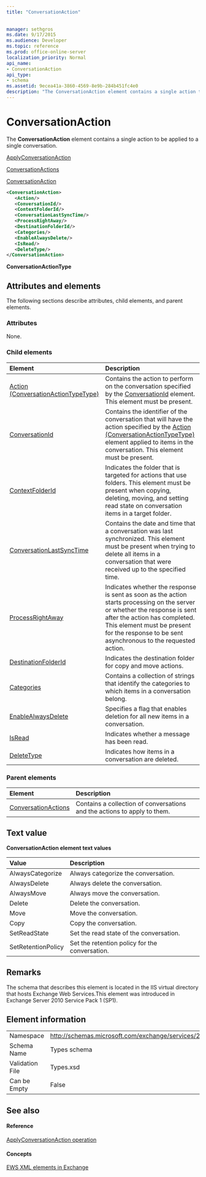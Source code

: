 ```yaml
---
title: "ConversationAction"
 
 
manager: sethgros
ms.date: 9/17/2015
ms.audience: Developer
ms.topic: reference
ms.prod: office-online-server
localization_priority: Normal
api_name:
- ConversationAction
api_type:
- schema
ms.assetid: 9ecea41a-3860-4569-8e9b-284b451fc4e0
description: "The ConversationAction element contains a single action to be applied to a single conversation."
---
```


# ConversationAction

The **ConversationAction** element contains a single action to be applied to a single conversation. 
  
[ApplyConversationAction](applyconversationaction.md)
  
[ConversationActions](conversationactions.md)
  
[ConversationAction](conversationaction.md)
  
```XML
<ConversationAction>
   <Action/>
   <ConversationId/>
   <ContextFolderId/>
   <ConversationLastSyncTime/>
   <ProcessRightAway/>
   <DestinationFolderId/>
   <Categories/>
   <EnableAlwaysDelete/>
   <IsRead/>
   <DeleteType/>
</ConversationAction>
```

 **ConversationActionType**
## Attributes and elements

The following sections describe attributes, child elements, and parent elements.
  
### Attributes

None.
  
### Child elements

|**Element**|**Description**|
|:-----|:-----|
|[Action (ConversationActionTypeType)](action-conversationactiontypetype.md) <br/> |Contains the action to perform on the conversation specified by the [ConversationId](conversationid.md) element. This element must be present.  <br/> |
|[ConversationId](conversationid.md) <br/> |Contains the identifier of the conversation that will have the action specified by the [Action (ConversationActionTypeType)](action-conversationactiontypetype.md) element applied to items in the conversation. This element must be present.  <br/> |
|[ContextFolderId](contextfolderid.md) <br/> |Indicates the folder that is targeted for actions that use folders. This element must be present when copying, deleting, moving, and setting read state on conversation items in a target folder.  <br/> |
|[ConversationLastSyncTime](conversationlastsynctime.md) <br/> |Contains the date and time that a conversation was last synchronized. This element must be present when trying to delete all items in a conversation that were received up to the specified time.  <br/> |
|[ProcessRightAway](processrightaway.md) <br/> |Indicates whether the response is sent as soon as the action starts processing on the server or whether the response is sent after the action has completed. This element must be present for the response to be sent asynchronous to the requested action.  <br/> |
|[DestinationFolderId](destinationfolderid.md) <br/> |Indicates the destination folder for copy and move actions.  <br/> |
|[Categories](categories-ex15websvcsotherref.md) <br/> |Contains a collection of strings that identify the categories to which items in a conversation belong.  <br/> |
|[EnableAlwaysDelete](enablealwaysdelete.md) <br/> |Specifies a flag that enables deletion for all new items in a conversation.  <br/> |
|[IsRead](isread.md) <br/> |Indicates whether a message has been read.  <br/> |
|[DeleteType](deletetype.md) <br/> |Indicates how items in a conversation are deleted.  <br/> |
   
### Parent elements

|**Element**|**Description**|
|:-----|:-----|
|[ConversationActions](conversationactions.md) <br/> |Contains a collection of conversations and the actions to apply to them.  <br/> |
   
## Text value

**ConversationAction element text values**

|**Value**|**Description**|
|:-----|:-----|
|AlwaysCategorize  <br/> |Always categorize the conversation.  <br/> |
|AlwaysDelete  <br/> |Always delete the conversation.  <br/> |
|AlwaysMove  <br/> |Always move the conversation.  <br/> |
|Delete  <br/> |Delete the conversation.  <br/> |
|Move  <br/> |Move the conversation.  <br/> |
|Copy  <br/> |Copy the conversation.  <br/> |
|SetReadState  <br/> |Set the read state of the conversation.  <br/> |
|SetRetentionPolicy  <br/> |Set the retention policy for the conversation.  <br/> |
   
## Remarks

The schema that describes this element is located in the IIS virtual directory that hosts Exchange Web Services.This element was introduced in Exchange Server 2010 Service Pack 1 (SP1).
  
## Element information

|||
|:-----|:-----|
|Namespace  <br/> |http://schemas.microsoft.com/exchange/services/2006/types  <br/> |
|Schema Name  <br/> |Types schema  <br/> |
|Validation File  <br/> |Types.xsd  <br/> |
|Can be Empty  <br/> |False  <br/> |
   
## See also

#### Reference

[ApplyConversationAction operation](applyconversationaction-operation.md)
#### Concepts

[EWS XML elements in Exchange](ews-xml-elements-in-exchange.md)

